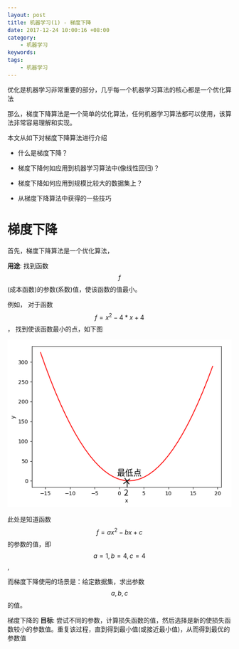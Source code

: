 ```yaml
---
layout: post
title: 机器学习(1) - 梯度下降
date: 2017-12-24 10:00:16 +08:00
category:
    - 机器学习
keywords:
tags:
    - 机器学习
---
```


优化是机器学习非常重要的部分，几乎每一个机器学习算法的核心都是一个优化算法

那么，梯度下降算法是一个简单的优化算法，任何机器学习算法都可以使用，该算法非常容易理解和实现。

本文从如下对梯度下降算法进行介绍

- 什么是梯度下降？

- 梯度下降何如应用到机器学习算法中(像线性回归)？

- 梯度下降如何应用到规模比较大的数据集上？

- 从梯度下降算法中获得的一些技巧

# 梯度下降

首先，梯度下降算法是一个优化算法，

**用途**: 找到函数$$f$$(成本函数)的参数(系数)值，使该函数的值最小。

例如， 对于函数$$f = x^2 - 4 * x + 4$$， 找到使该函数最小的点，如下图

![gradient-descent-demo](/images/ml/gradient-descent-demo.png)

此处是知道函数$$f = ax^2 - bx + c$$的参数的值，即$$a=1, b=4, c=4$$,

而梯度下降使用的场景是：给定数据集，求出参数$$a, b, c$$的值。

梯度下降的 **目标**: 尝试不同的参数，计算损失函数的值，然后选择是新的使损失函数较小的参数值。重复该过程，直到得到最小值(或接近最小值)，从而得到最优的参数值
